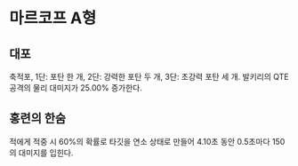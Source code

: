 # 마르코프 A형

## 대포

축적포, 1단: 포탄 한 개, 2단: 강력한 포탄 두 개, 3단: 초강력 포탄 세 개.
발키리의 QTE 공격의 물리 대미지가 25.00% 증가한다.

## 홍련의 한숨

적에게 적중 시 60%의 확률로 타깃을 연소 상태로 만들어 4.10초 동안 0.5초마다 150의 대미지를 입힌다.
